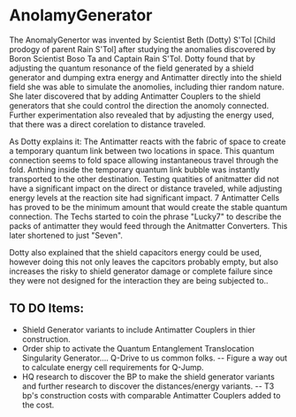 # AnolamyGenerator
The AnomalyGenertor was invented by Scientist Beth (Dotty) S'Tol [Child prodogy of parent Rain S'Tol] after studying the anomalies discovered by Boron Scientist Boso Ta and Captain Rain S'Tol. 
Dotty found that by adjusting the quantum resonance of the field generated by a shield generator and dumping extra energy and Antimatter directly into the shield field she was able to simulate the anomolies, including thier random nature.
She later discovered that by adding Antimatter Couplers to the shield generators that she could control the direction the anomoly connected.  
Further experimentation also revealed that by adjusting the energy used, that there was a direct corelation to distance traveled.

As Dotty explains it:  The Antimatter reacts with the fabric of space to create a temporary quantum link between two locations in space.  This quantum connection seems to fold space allowing instantaneous travel through the fold.
Anthing inside the temporary quantum link bubble was instantly transported to the other destination.
Testing quatities of anitmatter did not have a significant impact on the direct or distance traveled, while adjusting energy levels at the reaction site had significant impact.
7 Antimatter Cells has proved to be the minimum amount that would create the stable quantum connection.  The Techs started to coin the phrase "Lucky7" to describe the packs of antimatter they would feed through the Anitmatter Converters.  This later shortened to just "Seven".

Dotty also explained that the shield capacitors energy could be used, however doing this not only leaves the capcitors probably empty, but also increases the risky to shield generator damage or complete failure since they were not designed for the interaction they are being subjected to..

## TO DO Items:
- Shield Generator variants to include Antimatter Couplers in thier construction.
- Order ship to activate the Quantum Entanglement Translocation Singularity Generator.... Q-Drive to us common folks.
    -- Figure a way out to calculate energy cell requirements for Q-Jump.
- HQ research to discover the BP to make the shield generator variants and further research to discover the distances/energy variants.
    -- T3 bp's construction costs with comparable Antimatter Couplers added to the cost.
